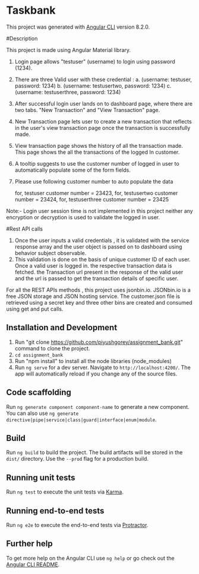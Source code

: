 # Taskbank

This project was generated with [Angular CLI](https://github.com/angular/angular-cli) version 8.2.0.

#Description

This project is made using Angular Material library. 
1. Login page allows "testuser" (username) to login using password (1234).
2. There are three Valid user with these credential : 
    a. (username: testuser, password: 1234)
    b. (username: testusertwo, password: 1234)
    c. (username: testuserthree, password: 1234)
3. After successful login user lands on to dashboard page, where there are two tabs. "New Transaction" and "View Transaction" page.
4. New Transaction page lets user to create a new transaction that reflects in the user's view transaction page once the transaction is successfully made.
5. View transaction page shows the history of all the transaction made. This page shows the all the transactions of the logged In customer.
6. A tooltip suggests to use the customer number of logged in user to automatically populate some of the form fields.
7. Please use following customer number to auto populate the data

    for, testuser customer number = 23423,
    for, testusertwo customer number = 23424,
    for, testuserthree customer number = 23425
    
Note:- Login user session time is not implemented in this project neither any encryption or decryption is used to validate the logged in user.


#Rest API calls
1. Once the user inputs a valid credentials , it is validated with the service response array and the user object is passed on to dashboard using behavior subject observable.
2. This validation is done on the basis of unique customer ID of each user. Once a valid user is logged in. the respective transaction data is fetched. the Transaction url present in the response of the valid user and the url is passed to get the transaction details of specific user.


For all the REST APIs methods , this project uses jsonbin.io. JSONbin.io is a free JSON storage and JSON hosting service. The customer.json file is retrieved using a secret key and three other bins are created and consumed using get and put calls.


## Installation and Development

1. Run "git clone https://github.com/piyushgorey/assignment_bank.git" command to clone the project.
2. ```cd assignment_bank```
3. Run "npm install" to install all the node libraries (node_modules)
4. Run `ng serve` for a dev server. Navigate to `http://localhost:4200/`. The app will automatically reload if you change any of the source files.


## Code scaffolding

Run `ng generate component component-name` to generate a new component. You can also use `ng generate directive|pipe|service|class|guard|interface|enum|module`.

## Build

Run `ng build` to build the project. The build artifacts will be stored in the `dist/` directory. Use the `--prod` flag for a production build.

## Running unit tests

Run `ng test` to execute the unit tests via [Karma](https://karma-runner.github.io).

## Running end-to-end tests

Run `ng e2e` to execute the end-to-end tests via [Protractor](http://www.protractortest.org/).

## Further help

To get more help on the Angular CLI use `ng help` or go check out the [Angular CLI README](https://github.com/angular/angular-cli/blob/master/README.md).
